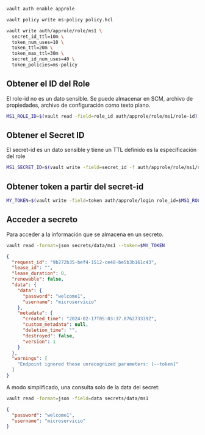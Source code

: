 

```sh
vault auth enable approle
```

```sh
vault policy write ms-policy policy.hcl
```

```sh
vault write auth/approle/role/ms1 \
  secret_id_ttl=10m \
  token_num_uses=10 \
  token_ttl=20m \
  token_max_ttl=30m \
  secret_id_num_uses=40 \
  token_policies=ms-policy
```

## Obtener el ID del Role

El role-id no es un dato sensible. Se puede almacenar en SCM, archivo de propiedades, archivo de configuración como texto plano.

```sh
MS1_ROLE_ID=$(vault read -field=role_id auth/approle/role/ms1/role-id)
```

## Obtener el Secret ID

El secret-id es un dato sensible y tiene un TTL definido es la especificación del role

```sh
MS1_SECRET_ID=$(vault write -field=secret_id -f auth/approle/role/ms1/secret-id)
```

## Obtener token a partir del secret-id

```sh
MY_TOKEN=$(vault write -field=token auth/approle/login role_id=$MS1_ROLE_ID secret_id=$MS1_SECRET_ID)
```

## Acceder a secreto

Para acceder a la información que se almacena en un secreto.

```sh
vault read -format=json secrets/data/ms1 --token=$MY_TOKEN
```

```json
{
  "request_id": "9b272b35-bef4-1512-ce48-be5b3b161c43",
  "lease_id": "",
  "lease_duration": 0,
  "renewable": false,
  "data": {
    "data": {
      "password": "welcome1",
      "username": "microservicio"
    },
    "metadata": {
      "created_time": "2024-02-17T05:03:37.876273339Z",
      "custom_metadata": null,
      "deletion_time": "",
      "destroyed": false,
      "version": 1
    }
  },
  "warnings": [
    "Endpoint ignored these unrecognized parameters: [--token]"
  ]
}
```

A modo simplificado, una consulta solo de la data del secret:

```sh
vault read -format=json -field=data secrets/data/ms1
```

```json
{
  "password": "welcome1",
  "username": "microservicio"
}
```
